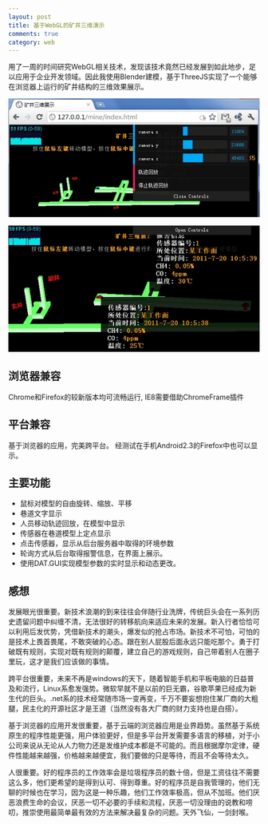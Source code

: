 ```yaml
---
layout: post
title: 基于WebGL的矿井三维演示
comments: true
category: web
---
```


用了一周的时间研究WebGL相关技术，发现该技术竟然已经发展到如此地步，足以应用于企业开发领域。因此我使用Blender建模，基于ThreeJS实现了一个能够在浏览器上运行的矿井结构的三维效果展示。

![](/images/blog/webmine.jpg)

![](/images/blog/webmine2.jpg)

## 浏览器兼容

Chrome和Firefox的较新版本均可流畅运行,
IE8需要借助ChromeFrame插件

## 平台兼容

基于浏览器的应用，完美跨平台。
经测试在手机Android2.3的Firefox中也可以显示。

## 主要功能

* 鼠标对模型的自由旋转、缩放、平移
* 巷道文字显示
* 人员移动轨迹回放，在模型中显示
* 传感器在巷道模型上定点显示
* 点击传感器，显示从后台服务器中取得的环境参数
* 轮询方式从后台取得报警信息，在界面上展示。
* 使用DAT.GUI实现模型参数的实时显示和动态更改。

## 感想

发展眼光很重要。新技术浪潮的到来往往会伴随行业洗牌，传统巨头会在一系列历史遗留问题中纠缠不清，无法很好的转移航向来适应未来的发展。新入行者恰恰可以利用后发优势，凭借新技术的潮头，爆发似的抢占市场。新技术不可怕，可怕的是技术上畏首畏尾，不敢突破的心态。跟在别人屁股后面永远只能吃那个。勇于打破既有规则，实现对既有规则的颠覆，建立自己的游戏规则，自己带着别人在圈子里玩，这才是我们应该做的事情。

跨平台很重要，未来不再是windows的天下，随着智能手机和平板电脑的日益普及和流行，Linux系愈发强势。微软早就不是以前的巨无霸，谷歌苹果已经成为新生代的巨头。.net系的技术经常随市场一变再变，千万不要妄想抱住某厂商的大粗腿，民主化的开源社区才是王道（当然没有各大厂商的财力支持也是白搭）。

基于浏览器的应用开发很重要，基于云端的浏览器应用是业界趋势。虽然基于系统原生的程序性能更强，用户体验更好，但是多平台开发需要多语言的移植，对于小公司来说从无论从人力物力还是发维护成本都是不可能的。而且根据摩尔定律，硬件性能越来越强，价格越来越便宜，我们要做的只是等待，而且不会等待太久。

人很重要。好的程序员的工作效率会是垃圾程序员的数十倍，但是工资往往不需要这么多，他们更希望的是得到认可、得到尊重。好的程序员是自我管理的，他们无聊的时候也在学习，因为这是一种乐趣，他们工作效率极高，但从不加班。他们厌恶浪费生命的会议，厌恶一切不必要的手续和流程，厌恶一切没理由的说教和唠叨，推崇使用最简单最有效的方法来解决最复杂的问题。天外飞仙，一剑封喉。
